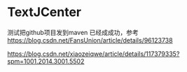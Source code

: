 # TextJCenter
测试把github项目发到maven
已经成成功，参考
https://blog.csdn.net/FansUnion/article/details/96123738

https://blog.csdn.net/xiaozeiqwe/article/details/117379335?spm=1001.2014.3001.5502

